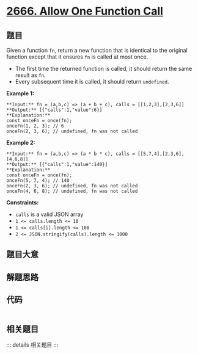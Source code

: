 # [2666. Allow One Function Call](https://leetcode.com/problems/allow-one-function-call)

## 题目

Given a function `fn`, return a new function that is identical to the original
function except that it ensures `fn` is called at most once.

  * The first time the returned function is called, it should return the same result as `fn`.
  * Every subsequent time it is called, it should return `undefined`.



**Example 1:**

    
    
    **Input:** fn = (a,b,c) => (a + b + c), calls = [[1,2,3],[2,3,6]]
    **Output:** [{"calls":1,"value":6}]
    **Explanation:**
    const onceFn = once(fn);
    onceFn(1, 2, 3); // 6
    onceFn(2, 3, 6); // undefined, fn was not called
    

**Example 2:**

    
    
    **Input:** fn = (a,b,c) => (a * b * c), calls = [[5,7,4],[2,3,6],[4,6,8]]
    **Output:** [{"calls":1,"value":140}]
    **Explanation:**
    const onceFn = once(fn);
    onceFn(5, 7, 4); // 140
    onceFn(2, 3, 6); // undefined, fn was not called
    onceFn(4, 6, 8); // undefined, fn was not called
    



**Constraints:**

  * `calls` is a valid JSON array
  * `1 <= calls.length <= 10`
  * `1 <= calls[i].length <= 100`
  * `2 <= JSON.stringify(calls).length <= 1000`


## 题目大意

## 解题思路

## 代码

```javascript

```

## 相关题目

::: details 相关题目
:::
